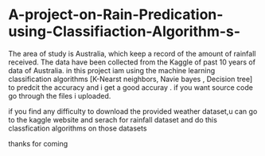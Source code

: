 # A-project-on-Rain-Predication-using-Classifiaction-Algorithm-s-
The area of study is Australia, which keep a record of the amount of rainfall received. The data have been collected from the Kaggle of past 10 years of data of Australia.
 in this project iam using the machine learning classification algorithms [K-Nearst neighbors, Navie bayes , Decision  tree] to predcit the accuracy and i get a good accuray .
  if you want source code go through the files i uploaded.
   





if you find any difficulty to download the provided weather dataset,u can go to the kaggle website and serach for rainfall dataset and do this classfication algorithms on those datasets 


thanks for coming
